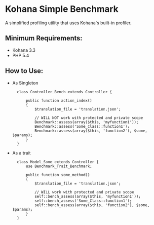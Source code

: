 Kohana Simple Benchmark
=======================

A simplified profiling utility that uses Kohana's built-in profiler.


Minimum Requirements:
---------------------
- Kohana 3.3
- PHP 5.4

How to Use:
-----------

- As Singleton



        class Controller_Bench extends Controller {
    
            public function action_index()
            {
                $translation_file = 'translation.json';
                
                // WILL NOT work with protected and private scope
                Benchmark::assess(array($this, 'myfunction1'));
                Benchmark::assess('Some_Class::function1');
                Benchmark::assess(array($this, 'function2'), $some, $params);
            }
        }

- As a trait


        class Model_Some extends Controller {
            use Benchmark_Trait_Benchmark;
        
            public function some_method()
            {
                $translation_file = 'translation.json';
                
                // WILL work with protected and private scope
                self::bench_assess(array($this, 'myfunction1'));
                self::bench_assess('Some_Class::function1');
                self::bench_assess(array($this, 'function2'), $some, $params);
            }
        }
